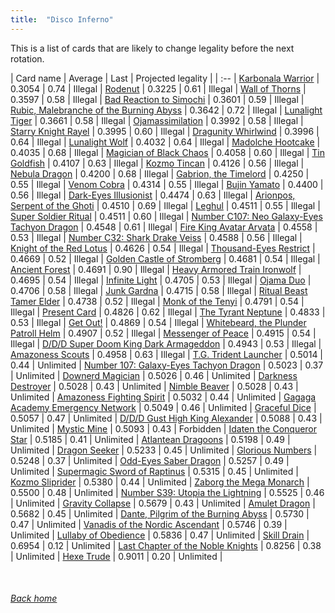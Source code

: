 ```yaml
---
title:  "Disco Inferno"
---
```


This is a list of cards that are likely to change legality before the next rotation.

| Card name | Average | Last | Projected legality |
| :-- |
[Karbonala Warrior](https://db.ygoprodeck.com/card/?search=Karbonala%20Warrior) | 0.3054 | 0.74 | Illegal |
[Rodenut](https://db.ygoprodeck.com/card/?search=Rodenut) | 0.3225 | 0.61 | Illegal |
[Wall of Thorns](https://db.ygoprodeck.com/card/?search=Wall%20of%20Thorns) | 0.3597 | 0.58 | Illegal |
[Bad Reaction to Simochi](https://db.ygoprodeck.com/card/?search=Bad%20Reaction%20to%20Simochi) | 0.3601 | 0.59 | Illegal |
[Rubic, Malebranche of the Burning Abyss](https://db.ygoprodeck.com/card/?search=Rubic,%20Malebranche%20of%20the%20Burning%20Abyss) | 0.3642 | 0.72 | Illegal |
[Lunalight Tiger](https://db.ygoprodeck.com/card/?search=Lunalight%20Tiger) | 0.3661 | 0.58 | Illegal |
[Ojamassimilation](https://db.ygoprodeck.com/card/?search=Ojamassimilation) | 0.3992 | 0.58 | Illegal |
[Starry Knight Rayel](https://db.ygoprodeck.com/card/?search=Starry%20Knight%20Rayel) | 0.3995 | 0.60 | Illegal |
[Dragunity Whirlwind](https://db.ygoprodeck.com/card/?search=Dragunity%20Whirlwind) | 0.3996 | 0.64 | Illegal |
[Lunalight Wolf](https://db.ygoprodeck.com/card/?search=Lunalight%20Wolf) | 0.4032 | 0.64 | Illegal |
[Madolche Hootcake](https://db.ygoprodeck.com/card/?search=Madolche%20Hootcake) | 0.4035 | 0.68 | Illegal |
[Magician of Black Chaos](https://db.ygoprodeck.com/card/?search=Magician%20of%20Black%20Chaos) | 0.4058 | 0.60 | Illegal |
[Tin Goldfish](https://db.ygoprodeck.com/card/?search=Tin%20Goldfish) | 0.4107 | 0.63 | Illegal |
[Kozmo Tincan](https://db.ygoprodeck.com/card/?search=Kozmo%20Tincan) | 0.4126 | 0.56 | Illegal |
[Nebula Dragon](https://db.ygoprodeck.com/card/?search=Nebula%20Dragon) | 0.4200 | 0.68 | Illegal |
[Gabrion, the Timelord](https://db.ygoprodeck.com/card/?search=Gabrion,%20the%20Timelord) | 0.4250 | 0.55 | Illegal |
[Venom Cobra](https://db.ygoprodeck.com/card/?search=Venom%20Cobra) | 0.4314 | 0.55 | Illegal |
[Bujin Yamato](https://db.ygoprodeck.com/card/?search=Bujin%20Yamato) | 0.4400 | 0.56 | Illegal |
[Dark-Eyes Illusionist](https://db.ygoprodeck.com/card/?search=Dark-Eyes%20Illusionist) | 0.4474 | 0.63 | Illegal |
[Arionpos, Serpent of the Ghoti](https://db.ygoprodeck.com/card/?search=Arionpos,%20Serpent%20of%20the%20Ghoti) | 0.4510 | 0.69 | Illegal |
[Leghul](https://db.ygoprodeck.com/card/?search=Leghul) | 0.4511 | 0.55 | Illegal |
[Super Soldier Ritual](https://db.ygoprodeck.com/card/?search=Super%20Soldier%20Ritual) | 0.4511 | 0.60 | Illegal |
[Number C107: Neo Galaxy-Eyes Tachyon Dragon](https://db.ygoprodeck.com/card/?search=Number%20C107:%20Neo%20Galaxy-Eyes%20Tachyon%20Dragon) | 0.4548 | 0.61 | Illegal |
[Fire King Avatar Arvata](https://db.ygoprodeck.com/card/?search=Fire%20King%20Avatar%20Arvata) | 0.4558 | 0.53 | Illegal |
[Number C32: Shark Drake Veiss](https://db.ygoprodeck.com/card/?search=Number%20C32:%20Shark%20Drake%20Veiss) | 0.4588 | 0.56 | Illegal |
[Knight of the Red Lotus](https://db.ygoprodeck.com/card/?search=Knight%20of%20the%20Red%20Lotus) | 0.4626 | 0.54 | Illegal |
[Thousand-Eyes Restrict](https://db.ygoprodeck.com/card/?search=Thousand-Eyes%20Restrict) | 0.4669 | 0.52 | Illegal |
[Golden Castle of Stromberg](https://db.ygoprodeck.com/card/?search=Golden%20Castle%20of%20Stromberg) | 0.4681 | 0.54 | Illegal |
[Ancient Forest](https://db.ygoprodeck.com/card/?search=Ancient%20Forest) | 0.4691 | 0.90 | Illegal |
[Heavy Armored Train Ironwolf](https://db.ygoprodeck.com/card/?search=Heavy%20Armored%20Train%20Ironwolf) | 0.4695 | 0.54 | Illegal |
[Infinite Light](https://db.ygoprodeck.com/card/?search=Infinite%20Light) | 0.4705 | 0.53 | Illegal |
[Ojama Duo](https://db.ygoprodeck.com/card/?search=Ojama%20Duo) | 0.4706 | 0.58 | Illegal |
[Junk Gardna](https://db.ygoprodeck.com/card/?search=Junk%20Gardna) | 0.4715 | 0.58 | Illegal |
[Ritual Beast Tamer Elder](https://db.ygoprodeck.com/card/?search=Ritual%20Beast%20Tamer%20Elder) | 0.4738 | 0.52 | Illegal |
[Monk of the Tenyi](https://db.ygoprodeck.com/card/?search=Monk%20of%20the%20Tenyi) | 0.4791 | 0.54 | Illegal |
[Present Card](https://db.ygoprodeck.com/card/?search=Present%20Card) | 0.4826 | 0.62 | Illegal |
[The Tyrant Neptune](https://db.ygoprodeck.com/card/?search=The%20Tyrant%20Neptune) | 0.4833 | 0.53 | Illegal |
[Get Out!](https://db.ygoprodeck.com/card/?search=Get%20Out!) | 0.4869 | 0.54 | Illegal |
[Whitebeard, the Plunder Patroll Helm](https://db.ygoprodeck.com/card/?search=Whitebeard,%20the%20Plunder%20Patroll%20Helm) | 0.4907 | 0.52 | Illegal |
[Messenger of Peace](https://db.ygoprodeck.com/card/?search=Messenger%20of%20Peace) | 0.4915 | 0.54 | Illegal |
[D/D/D Super Doom King Dark Armageddon](https://db.ygoprodeck.com/card/?search=D/D/D%20Super%20Doom%20King%20Dark%20Armageddon) | 0.4943 | 0.53 | Illegal |
[Amazoness Scouts](https://db.ygoprodeck.com/card/?search=Amazoness%20Scouts) | 0.4958 | 0.63 | Illegal |
[T.G. Trident Launcher](https://db.ygoprodeck.com/card/?search=T.G.%20Trident%20Launcher) | 0.5014 | 0.44 | Unlimited |
[Number 107: Galaxy-Eyes Tachyon Dragon](https://db.ygoprodeck.com/card/?search=Number%20107:%20Galaxy-Eyes%20Tachyon%20Dragon) | 0.5023 | 0.37 | Unlimited |
[Downerd Magician](https://db.ygoprodeck.com/card/?search=Downerd%20Magician) | 0.5026 | 0.46 | Unlimited |
[Darkness Destroyer](https://db.ygoprodeck.com/card/?search=Darkness%20Destroyer) | 0.5028 | 0.43 | Unlimited |
[Nimble Beaver](https://db.ygoprodeck.com/card/?search=Nimble%20Beaver) | 0.5028 | 0.43 | Unlimited |
[Amazoness Fighting Spirit](https://db.ygoprodeck.com/card/?search=Amazoness%20Fighting%20Spirit) | 0.5032 | 0.44 | Unlimited |
[Gagaga Academy Emergency Network](https://db.ygoprodeck.com/card/?search=Gagaga%20Academy%20Emergency%20Network) | 0.5049 | 0.46 | Unlimited |
[Graceful Dice](https://db.ygoprodeck.com/card/?search=Graceful%20Dice) | 0.5057 | 0.47 | Unlimited |
[D/D/D Gust High King Alexander](https://db.ygoprodeck.com/card/?search=D/D/D%20Gust%20High%20King%20Alexander) | 0.5088 | 0.43 | Unlimited |
[Mystic Mine](https://db.ygoprodeck.com/card/?search=Mystic%20Mine) | 0.5093 | 0.43 | Forbidden |
[Idaten the Conqueror Star](https://db.ygoprodeck.com/card/?search=Idaten%20the%20Conqueror%20Star) | 0.5185 | 0.41 | Unlimited |
[Atlantean Dragoons](https://db.ygoprodeck.com/card/?search=Atlantean%20Dragoons) | 0.5198 | 0.49 | Unlimited |
[Dragon Seeker](https://db.ygoprodeck.com/card/?search=Dragon%20Seeker) | 0.5233 | 0.45 | Unlimited |
[Glorious Numbers](https://db.ygoprodeck.com/card/?search=Glorious%20Numbers) | 0.5248 | 0.37 | Unlimited |
[Odd-Eyes Saber Dragon](https://db.ygoprodeck.com/card/?search=Odd-Eyes%20Saber%20Dragon) | 0.5257 | 0.49 | Unlimited |
[Supermagic Sword of Raptinus](https://db.ygoprodeck.com/card/?search=Supermagic%20Sword%20of%20Raptinus) | 0.5315 | 0.45 | Unlimited |
[Kozmo Sliprider](https://db.ygoprodeck.com/card/?search=Kozmo%20Sliprider) | 0.5380 | 0.44 | Unlimited |
[Zaborg the Mega Monarch](https://db.ygoprodeck.com/card/?search=Zaborg%20the%20Mega%20Monarch) | 0.5500 | 0.48 | Unlimited |
[Number S39: Utopia the Lightning](https://db.ygoprodeck.com/card/?search=Number%20S39:%20Utopia%20the%20Lightning) | 0.5525 | 0.46 | Unlimited |
[Gravity Collapse](https://db.ygoprodeck.com/card/?search=Gravity%20Collapse) | 0.5679 | 0.43 | Unlimited |
[Amulet Dragon](https://db.ygoprodeck.com/card/?search=Amulet%20Dragon) | 0.5682 | 0.45 | Unlimited |
[Dante, Pilgrim of the Burning Abyss](https://db.ygoprodeck.com/card/?search=Dante,%20Pilgrim%20of%20the%20Burning%20Abyss) | 0.5730 | 0.47 | Unlimited |
[Vanadis of the Nordic Ascendant](https://db.ygoprodeck.com/card/?search=Vanadis%20of%20the%20Nordic%20Ascendant) | 0.5746 | 0.39 | Unlimited |
[Lullaby of Obedience](https://db.ygoprodeck.com/card/?search=Lullaby%20of%20Obedience) | 0.5836 | 0.47 | Unlimited |
[Skill Drain](https://db.ygoprodeck.com/card/?search=Skill%20Drain) | 0.6954 | 0.12 | Unlimited |
[Last Chapter of the Noble Knights](https://db.ygoprodeck.com/card/?search=Last%20Chapter%20of%20the%20Noble%20Knights) | 0.8256 | 0.38 | Unlimited |
[Hexe Trude](https://db.ygoprodeck.com/card/?search=Hexe%20Trude) | 0.9011 | 0.20 | Unlimited |

<br>

###### [Back home](index)